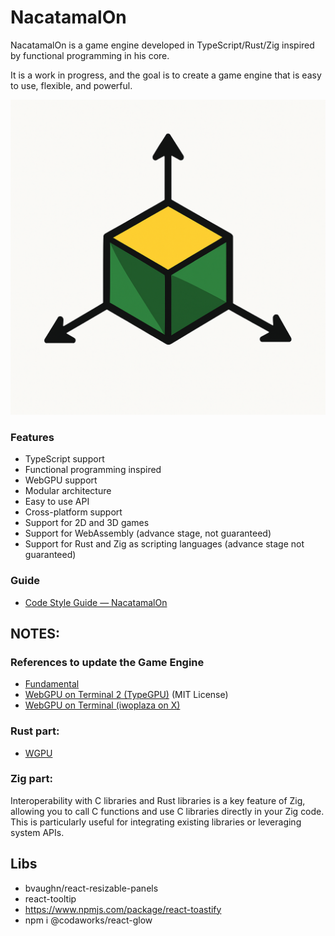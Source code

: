 # NacatamalOn

NacatamalOn is a game engine developed in TypeScript/Rust/Zig inspired by functional programming in his core.

It is a work in progress, and the goal is to create a game engine that is easy to use, flexible, and powerful.

![alt text](https://raw.githubusercontent.com/gammafp/nacatamal-on/refs/heads/main/public/logo/logo.png)

### Features
- TypeScript support
- Functional programming inspired
- WebGPU support
- Modular architecture
- Easy to use API
- Cross-platform support
- Support for 2D and 3D games
- Support for WebAssembly (advance stage, not guaranteed)
- Support for Rust and Zig as scripting languages (advance stage not guaranteed)

### Guide

- [Code Style Guide — NacatamalOn](style_guide_nacatamalon.md)

## NOTES:

### References to update the Game Engine

- [Fundamental](https://webgpufundamentals.org/webgpu/lessons/webgpu-fundamentals.html)
- [WebGPU on Terminal 2 (TypeGPU)](https://github.com/software-mansion/TypeGPU) (MIT License)
- [WebGPU on Terminal (iwoplaza on X)](https://x.com/iwoplaza/status/1952095254779175235)

### Rust part:
- [WGPU](https://wgpu.rs/)

### Zig part:

Interoperability with C libraries and Rust libraries is a key feature of Zig, allowing you to call C functions and use C libraries directly in your Zig code. This is particularly useful for integrating existing libraries or leveraging system APIs.

## Libs
- bvaughn/react-resizable-panels 
- react-tooltip
- https://www.npmjs.com/package/react-toastify
- npm i @codaworks/react-glow